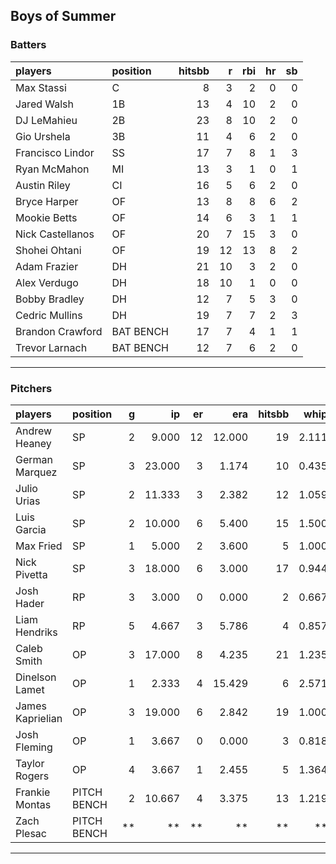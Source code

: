 ## Boys of Summer

### Batters

 
|players          |position  | hitsbb|  r| rbi| hr| sb| 
|:----------------|:---------|------:|--:|---:|--:|--:| 
|Max Stassi       |C         |      8|  3|   2|  0|  0| 
|Jared Walsh      |1B        |     13|  4|  10|  2|  0| 
|DJ LeMahieu      |2B        |     23|  8|  10|  2|  0| 
|Gio Urshela      |3B        |     11|  4|   6|  2|  0| 
|Francisco Lindor |SS        |     17|  7|   8|  1|  3| 
|Ryan McMahon     |MI        |     13|  3|   1|  0|  1| 
|Austin Riley     |CI        |     16|  5|   6|  2|  0| 
|Bryce Harper     |OF        |     13|  8|   8|  6|  2| 
|Mookie Betts     |OF        |     14|  6|   3|  1|  1| 
|Nick Castellanos |OF        |     20|  7|  15|  3|  0| 
|Shohei Ohtani    |OF        |     19| 12|  13|  8|  2| 
|Adam Frazier     |DH        |     21| 10|   3|  2|  0| 
|Alex Verdugo     |DH        |     18| 10|   1|  0|  0| 
|Bobby Bradley    |DH        |     12|  7|   5|  3|  0| 
|Cedric Mullins   |DH        |     19|  7|   7|  2|  3| 
|Brandon Crawford |BAT BENCH |     17|  7|   4|  1|  1| 
|Trevor Larnach   |BAT BENCH |     12|  7|   6|  2|  0| 

* * *

### Pitchers

 
|players          |position    |  g|     ip| er|    era| hitsbb|  whip| so|  w| sv| 
|:----------------|:-----------|--:|------:|--:|------:|------:|-----:|--:|--:|--:| 
|Andrew Heaney    |SP          |  2|  9.000| 12| 12.000|     19| 2.111| 14|  0|  0| 
|German Marquez   |SP          |  3| 23.000|  3|  1.174|     10| 0.435| 23|  2|  0| 
|Julio Urias      |SP          |  2| 11.333|  3|  2.382|     12| 1.059| 15|  1|  0| 
|Luis Garcia      |SP          |  2| 10.000|  6|  5.400|     15| 1.500| 10|  1|  0| 
|Max Fried        |SP          |  1|  5.000|  2|  3.600|      5| 1.000|  7|  1|  0| 
|Nick Pivetta     |SP          |  3| 18.000|  6|  3.000|     17| 0.944| 23|  1|  0| 
|Josh Hader       |RP          |  3|  3.000|  0|  0.000|      2| 0.667|  5|  0|  2| 
|Liam Hendriks    |RP          |  5|  4.667|  3|  5.786|      4| 0.857|  5|  0|  3| 
|Caleb Smith      |OP          |  3| 17.000|  8|  4.235|     21| 1.235| 19|  0|  0| 
|Dinelson Lamet   |OP          |  1|  2.333|  4| 15.429|      6| 2.571|  1|  0|  0| 
|James Kaprielian |OP          |  3| 19.000|  6|  2.842|     19| 1.000| 20|  0|  0| 
|Josh Fleming     |OP          |  1|  3.667|  0|  0.000|      3| 0.818|  2|  0|  0| 
|Taylor Rogers    |OP          |  4|  3.667|  1|  2.455|      5| 1.364|  4|  0|  0| 
|Frankie Montas   |PITCH BENCH |  2| 10.667|  4|  3.375|     13| 1.219|  8|  0|  0| 
|Zach Plesac      |PITCH BENCH | **|     **| **|     **|     **|    **| **| **| **| 


* * *



